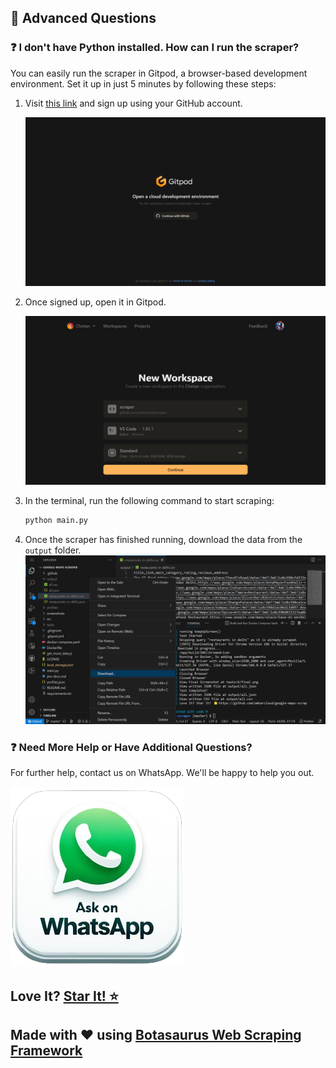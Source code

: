 ## 🤔 Advanced Questions

### ❓ I don't have Python installed. How can I run the scraper?

You can easily run the scraper in Gitpod, a browser-based development environment. Set it up in just 5 minutes by following these steps:

1. Visit [this link](https://gitpod.io/#https://github.com/omkarcloud/bing-scraper) and sign up using your GitHub account.
   
   ![Gitpod Bing Scraper Sign Up](https://raw.githubusercontent.com/omkarcloud/assets/master/images/open-in-gitpod.png)
  
2. Once signed up, open it in Gitpod.   

   ![Gitpod Bing Scraper Continue](https://raw.githubusercontent.com/omkarcloud/assets/master/images/gitpod-continue.png)

3. In the terminal, run the following command to start scraping:
   ```bash
   python main.py
   ```
  
4. Once the scraper has finished running, download the data from the `output` folder.
   ![Data Bing Scraper Download](https://raw.githubusercontent.com/omkarcloud/assets/master/images/download-data.png)

### ❓ Need More Help or Have Additional Questions?

For further help, contact us on WhatsApp. We'll be happy to help you out.

[![Contact Us on WhatsApp about Bing Scraper](https://raw.githubusercontent.com/omkarcloud/assets/master/images/whatsapp-us.png)](https://api.whatsapp.com/send?phone=918295042963&text=Hi,%20I%20would%20like%20to%20learn%20more%20about%20your%20products.)

## Love It? [Star It! ⭐](https://github.com/omkarcloud/bing-scraper/stargazers)

## Made with ❤️ using [Botasaurus Web Scraping Framework](https://github.com/omkarcloud/botasaurus)